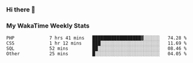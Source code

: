 ### Hi there 👋

<!--
**royschrauwen/royschrauwen** is a ✨ _special_ ✨ repository because its `README.md` (this file) appears on your GitHub profile.

Here are some ideas to get you started:

- 🔭 I’m currently working on ...
- 🌱 I’m currently learning ...
- 👯 I’m looking to collaborate on ...
- 🤔 I’m looking for help with ...
- 💬 Ask me about ...
- 📫 How to reach me: ...
- 😄 Pronouns: ...
- ⚡ Fun fact: ...
-->


### My WakaTime Weekly Stats
<!--START_SECTION:waka-->

```text
PHP             7 hrs 41 mins   ██████████████████▓░░░░░░   74.28 %
CSS             1 hr 12 mins    ███░░░░░░░░░░░░░░░░░░░░░░   11.69 %
SQL             52 mins         ██░░░░░░░░░░░░░░░░░░░░░░░   08.46 %
Other           25 mins         █░░░░░░░░░░░░░░░░░░░░░░░░   04.05 %
```

<!--END_SECTION:waka-->
